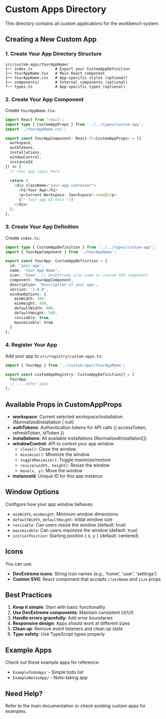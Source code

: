 # Custom Apps Directory

This directory contains all custom applications for the workbench system.

## Creating a New Custom App

### 1. Create Your App Directory Structure

```
src/custom-apps/YourAppName/
├── index.ts          # Export your CustomAppDefinition
├── YourAppName.tsx   # Main React component
├── YourAppName.css   # App-specific styles (optional)
├── components/       # Internal components (optional)
└── types.ts          # App-specific types (optional)
```

### 2. Create Your App Component

Create `YourAppName.tsx`:

```typescript
import React from 'react';
import type { CustomAppProps } from '../../types/custom-app';
import './YourAppName.css';

export const YourAppComponent: React.FC<CustomAppProps> = ({
  workspace,
  authTokens,
  installations,
  windowControl,
  instanceId
}) => {
  // Your app logic here
  
  return (
    <div className="your-app-container">
      <h1>Your App</h1>
      <p>Current Workspace: {workspace?.name}</p>
      {/* Your app UI here */}
    </div>
  );
};
```

### 3. Create Your App Definition

Create `index.ts`:

```typescript
import type { CustomAppDefinition } from '../../types/custom-app';
import { YourAppComponent } from './YourAppName';

export const YourApp: CustomAppDefinition = {
  id: 'your-app',
  name: 'Your App Name',
  icon: 'home', // DevExtreme icon name or custom SVG component
  component: YourAppComponent,
  description: 'Description of your app',
  version: '1.0.0',
  windowOptions: {
    minWidth: 300,
    minHeight: 400,
    defaultWidth: 600,
    defaultHeight: 500,
    resizable: true,
    maximizable: true
  }
};
```

### 4. Register Your App

Add your app to `src/registry/custom-apps.ts`:

```typescript
import { YourApp } from '../custom-apps/YourAppName';

export const customAppRegistry: CustomAppDefinition[] = [
  YourApp,
  // ... other apps
];
```

## Available Props in CustomAppProps

- **workspace**: Current selected workspace/installation (NormalizedInstallation | null)
- **authTokens**: Authentication tokens for API calls ({ accessToken, refreshToken, idToken })
- **installations**: All available installations (NormalizedInstallation[])
- **windowControl**: API to control your app window
  - `close()`: Close the window
  - `minimize()`: Minimize the window
  - `toggleMaximize()`: Toggle maximize/restore
  - `resize(width, height)`: Resize the window
  - `move(x, y)`: Move the window
- **instanceId**: Unique ID for this app instance

## Window Options

Configure how your app window behaves:

- `minWidth`, `minHeight`: Minimum window dimensions
- `defaultWidth`, `defaultHeight`: Initial window size
- `resizable`: Can users resize the window (default: true)
- `maximizable`: Can users maximize the window (default: true)
- `initialPosition`: Starting position { x, y } (default: centered)

## Icons

You can use:
- **DevExtreme icons**: String icon names (e.g., 'home', 'user', 'settings')
- **Custom SVG**: React component that accepts `className` and `size` props

## Best Practices

1. **Keep it simple**: Start with basic functionality
2. **Use DevExtreme components**: Maintain consistent UI/UX
3. **Handle errors gracefully**: Add error boundaries
4. **Responsive design**: Apps should work at different sizes
5. **Clean up**: Remove event listeners and clean up state
6. **Type safety**: Use TypeScript types properly

## Example Apps

Check out these example apps for reference:
- `ExampleTodoApp/` - Simple todo list
- `ExampleNotesApp/` - Note-taking app

## Need Help?

Refer to the main documentation or check existing custom apps for examples.
